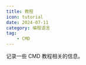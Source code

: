 ```yaml
---
title: 教程
icon: tutorial
date: 2024-07-11
category: 编程语言
tag:
    - CMD
---
```


记录一些 CMD 教程相关的信息。

<!-- more -->

<AutoCatalog />
